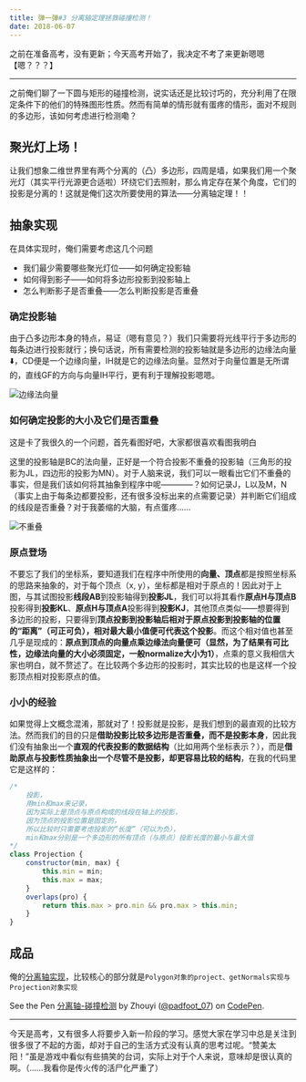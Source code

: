 ```yaml
---
title: 弹一弹#3 分离轴定理拯救碰撞检测！
date: 2018-06-07
---
```


之前在准备高考，没有更新；今天高考开始了，我决定不考了来更新嗯嗯【嗯？？？】

------

之前俺们聊了一下圆与矩形的碰撞检测，说实话还是比较讨巧的，充分利用了在限定条件下的他们的特殊图形性质。然而有简单的情形就有蛋疼的情形，面对不规则的多边形，该如何考虑进行检测嘞？

## 聚光灯上场！

让我们想象二维世界里有两个分离的（凸）多边形，四周是墙，如果我们用一个聚光灯（其实平行光源更合适啦）环绕它们去照射，那么肯定存在某个角度，它们的投影是分离的！这就是俺们这次所要使用的算法——分离轴定理！！

## 抽象实现

在具体实现时，俺们需要考虑这几个问题

- 我们最少需要哪些聚光灯位——如何确定投影轴
- 如何得到影子——如何将多边形投影到投影轴上
- 怎么判断影子是否重叠——怎么判断投影是否重叠

### 确定投影轴

由于凸多边形本身的特点，易证（嗯有意见？）我们只需要将光线平行于多边形的每条边进行投影就行；换句话说，所有需要检测的投影轴就是多边形的边缘法向量⬇️，CD便是一个边缘向量，IH就是它的边缘法向量。显然对于向量位置是无所谓的，直线GF的方向与向量IH平行，更有利于理解投影嗯嗯。

![边缘法向量](https://hukua-blog.oss-cn-beijing.aliyuncs.com/markdown-imgs/%E5%88%86%E7%A6%BB%E8%BD%B4_%E8%BE%B9%E7%BC%98%E6%B3%95%E5%90%91%E9%87%8F.png)

### 如何确定投影的大小及它们是否重叠

这是卡了我很久的一个问题，首先看图好吧，大家都很喜欢看图我明白

这里的投影轴是BC的法向量，正好是一个符合投影不重叠的投影轴（三角形的投影为JL，四边形的投影为MN）。对于人脑来说，我们可以一眼看出它们不重叠的事实，但是我们该如何将其抽象到程序中呢————？如何记录J，L以及M，N（事实上由于每条边都要投影，还有很多没标出来的点需要记录）并判断它们组成的线段是否重叠？对于我萎缩的大脑，有点蛋疼......

![不重叠](https://hukua-blog.oss-cn-beijing.aliyuncs.com/markdown-imgs/%E5%88%86%E7%A6%BB%E8%BD%B4_%E4%B8%8D%E9%87%8D%E5%8F%A0.png)

### 原点登场

不要忘了我们的坐标系，要知道我们在程序中所使用的**向量、顶点**都是按照坐标系的思路来抽象的，对于每个顶点（x, y），坐标都是相对于原点的！因此对于上图，与其试图投影**线段AB**到投影轴得到**投影JL**，我们可以将其看作**原点H与顶点B**投影得到**投影KL**、**原点H与顶点A**投影得到**投影KJ**，其他顶点类似——想要得到多边形的投影，只要得到**顶点投影到投影轴后相对于原点投影到投影轴的位置的“距离”（可正可负），相对最大最小值便可代表这个投影**。而这个相对值也甚至几乎是现成的：**原点到顶点的向量点乘边缘法向量便可（显然，为了结果有可比性，边缘法向量的大小必须固定，一般normalize大小为1）**，点乘的意义我相信大家也明白，就不赘述了。在比较两个多边形的投影时，其实比较的也是这样一个投影顶点相对投影原点的值。

### 小小的经验

如果觉得上文概念混淆，那就对了！投影就是投影，是我们想到的最直观的比较方法。然而我们的目的只是**借助投影比较多边形是否重叠，而不是投影本身**，因此我们没有抽象出一个**直观的代表投影的数据结构**（比如用两个坐标表示？），而是**借助原点与投影性质抽象出一个尽管不是投影，却更容易比较的结构**，在我的代码里它是这样的：

```javascript
/* 
    投影，
    用min和max来记录，
    因为实际上是顶点与原点构成的线段在轴上的投影，
    因为顶点的投影位置是固定的，
    所以比较时只需要考虑投影的“长度”（可以为负），
    min和max分别是一个多边形的所有顶点（与原点）投影长度的最小与最大值
*/
class Projection {
    constructor(min, max) {
        this.min = min;
        this.max = max;
    }
    overlaps(pro) {
        return this.max > pro.min && pro.max > this.min;
    }
}
```

## 成品

俺的[分离轴实现](https://codepen.io/padfoot_07/full/pKyOYm)，比较核心的部分就是`Polygon对象的project、getNormals实现与Projection对象实现`

<p data-height="265" data-theme-id="0" data-slug-hash="pKyOYm" data-default-tab="js,result" data-user="padfoot_07" data-embed-version="2" data-pen-title="分离轴-碰撞检测" class="codepen">See the Pen <a href="https://codepen.io/padfoot_07/pen/pKyOYm/">分离轴-碰撞检测</a> by Zhouyi (<a href="https://codepen.io/padfoot_07">@padfoot_07</a>) on <a href="https://codepen.io">CodePen</a>.</p>
<script async src="https://static.codepen.io/assets/embed/ei.js"></script>

------

今天是高考，又有很多人将要步入新一阶段的学习。感觉大家在学习中总是关注到很多很了不起的方面，却对于自己的生活方式没有认真的思考过呢。“赞美太阳！”虽是游戏中看似有些搞笑的台词，实际上对于个人来说，意味却是很认真的啊。（......我看你是传火传的活尸化严重了）